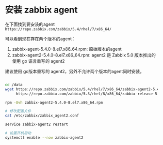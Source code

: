 # 安装 zabbix agent

在下面找到要安装的agent `https://repo.zabbix.com/zabbix/5.4/rhel/7/x86_64/`

可以看到现在存在两个版本的agent：

1. zabbix-agent-5.4.0-8.el7.x86_64.rpm: 原始版本的agent
1. zabbix-agent2-5.4.0-8.el7.x86_64.rpm: agent2 是 Zabbix 5.0 版本推出的使用 go 语言重写的 agent2

建议使用 go版本重写的 agent2，另外不允许两个版本的agent同时安装。

```bash

cd /data
wget https://repo.zabbix.com/zabbix/5.4/rhel/7/x86_64/zabbix-agent2-5.4.0-8.el7.x86_64.rpm
     https://repo.zabbix.com/zabbix/5.3/rhel/8/x86_64/zabbix-release-5.3-1.el8.noarch.rpm

rpm -Uvh zabbix-agent2-5.4.0-8.el7.x86_64.rpm

# 修改配置文件
cat /etc/zabbix/zabbix_agent2.conf

service zabbix-agent2 restart

# 设置开机启动
systemctl enable --now zabbix-agent2

```
